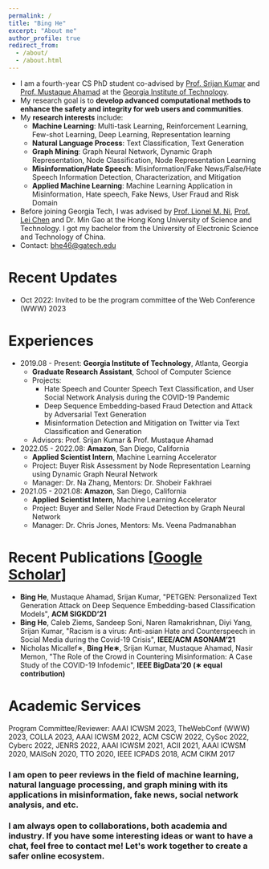 ```yaml
---
permalink: /
title: "Bing He"
excerpt: "About me"
author_profile: true
redirect_from: 
  - /about/
  - /about.html
---
```


- I am a fourth-year CS PhD student 
  co-advised by [Prof. Srijan Kumar](https://faculty.cc.gatech.edu/~srijan/) and 
  [Prof. Mustaque Ahamad](https://www.cc.gatech.edu/people/mustaque-ahamad) 
  at the [Georgia Institute of Technology](https://www.gatech.edu/).
- My research goal is to **develop advanced computational methods 
  to enhance the safety and integrity for web users and communities**.
- My **research interests** include:
  - **Machine Learning**: Multi-task Learning, Reinforcement Learning, Few-shot Learning, Deep Learning, Representation learning
  - **Natural Language Process**: Text Classification, Text Generation
  - **Graph Mining**: Graph Neural Network, Dynamic Graph Representation, Node Classification, Node Representation Learning
  - **Misinformation/Hate Speech**: Misinformation/Fake News/False/Hate Speech Information Detection, Characterization, and Mitigation
  - **Applied Machine Learning**: Machine Learning Application in Misinformation, Hate speech, Fake News, User Fraud and Risk Domain
- Before joining Georgia Tech, I was advised by [Prof. Lionel M. Ni](https://www.cse.ust.hk/~ni/), [Prof. Lei Chen](https://cse.hkust.edu.hk/~leichen/) and Dr. Min Gao 
  at the Hong Kong University of Science and Technology. 
  I got my bachelor from the University of Electronic Science and Technology of China.
- Contact: bhe46@gatech.edu

# Recent Updates
- Oct 2022: Invited to be the program committee of the Web Conference (WWW) 2023

# Experiences
- 2019.08 - Present: **Georgia Institute of Technology**, Atlanta, Georgia
  * **Graduate Research Assistant**, School of Computer Science
  * Projects: 
    * Hate Speech and Counter Speech Text Classification, and User Social Network Analysis during the COVID-19 Pandemic
    * Deep Sequence Embedding-based Fraud Detection and Attack by Adversarial Text Generation
    * Misinformation Detection and Mitigation on Twitter via Text Classification and Generation 
  * Advisors: Prof. Srijan Kumar & Prof. Mustaque Ahamad
- 2022.05 - 2022.08: **Amazon**, San Diego, California
  * **Applied Scientist Intern**, Machine Learning Accelerator
  * Project: Buyer Risk Assessment by Node Representation Learning using Dynamic Graph Neural Network
  * Manager: Dr. Na Zhang, Mentors: Dr. Shobeir Fakhraei
- 2021.05 - 2021.08: **Amazon**, San Diego, California
  * **Applied Scientist Intern**, Machine Learning Accelerator
  * Project: Buyer and Seller Node Fraud Detection by Graph Neural Network
  * Manager: Dr. Chris Jones, Mentors: Ms. Veena Padmanabhan


# Recent Publications [[Google Scholar](https://scholar.google.com/citations?user=BoGbpiIAAAAJ&hl=en)]
- **Bing He**, Mustaque Ahamad, Srijan Kumar, "PETGEN: Personalized Text Generation Attack on Deep
Sequence Embedding-based Classification Models", **ACM SIGKDD’21**
- **Bing He**, Caleb Ziems, Sandeep Soni, Naren Ramakrishnan, Diyi Yang, Srijan Kumar, "Racism is a
virus: Anti-asian Hate and Counterspeech in Social Media during the Covid-19 Crisis", **IEEE/ACM
ASONAM’21**
- Nicholas Micallef∗, **Bing He∗**, Srijan Kumar, Mustaque Ahamad, Nasir Memon, "The Role of the Crowd
in Countering Misinformation: A Case Study of the COVID-19 Infodemic", **IEEE BigData’20 (∗ equal
contribution)**

# Academic Services
<!---
Goal: at least 50 review records for my future development
- Added ICWSM'23: # of reviews: 13
- on Oct 26 2022, Added 2022 The 14th International Conference on Cyber-Enabled Distributed Computing and Knowledge Discovery: # of reviews: 14
- on Oct 29 2022, Got the review invitation from JENRS, but, just an application, list it as a potential, but I do not include it
-->
Program Committee/Reviewer: 
AAAI ICWSM 2023, TheWebConf (WWW) 2023, COLLA 2023,
AAAI ICWSM 2022, ACM CSCW 2022, CySoc 2022, Cyberc 2022, JENRS 2022,
AAAI ICWSM 2021, ACII 2021,
AAAI ICWSM 2020, MAISoN 2020, TTO 2020,
IEEE ICPADS 2018,
ACM CIKM 2017

### I am open to peer reviews in the field of machine learning, natural language processing, and graph mining with its applications in misinformation, fake news, social network analysis, and etc.
### I am always open to collaborations, both academia and industry. If you have some interesting ideas or want to have a chat, feel free to contact me! Let's work together to create a safer online ecosystem.
